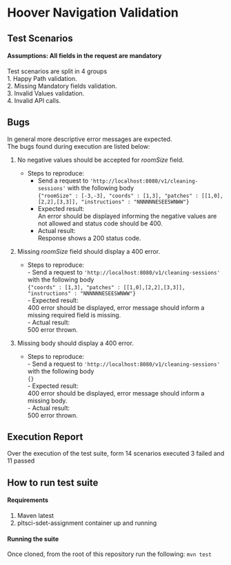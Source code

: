 # Hoover Navigation Validation

## Test Scenarios
#### Assumptions: All fields in the request are mandatory 
Test scenarios are split in 4  groups  
    1. Happy Path validation.  
    2. Missing Mandatory fields validation.  
    3. Invalid Values validation.  
    4. Invalid API calls.  
## Bugs

In general more descriptive error messages are expected.  
The bugs found during execution are listed below:  
1. No negative values should be accepted for *roomSize* field.  
    - Steps to reproduce:  
        - Send a request to ``'http://localhost:8080/v1/cleaning-sessions'`` with the following body  
        ``{"roomSize" : [-3,-3], "coords" : [1,3], "patches" : [[1,0],[2,2],[3,3]], "instructions" : "NNNNNNESEESWNWW"}``  
        - Expected result:  
        An error should be displayed informing the negative values are not allowed and status code should be 400.  
        - Actual result:  
        Response shows a 200 status code.
        
2. Missing *roomSize* field should display a 400 error.  
    - Steps to reproduce:  
            - Send a request to ``'http://localhost:8080/v1/cleaning-sessions'`` with the following body  
              ``{"coords" : [1,3], "patches" : [[1,0],[2,2],[3,3]], "instructions" : "NNNNNNESEESWNWW"}``  
            - Expected result:  
            400 error should be displayed, error message should inform a missing required field is missing.  
            - Actual result:  
            500 error thrown.
            
3. Missing body should display a 400 error.  
    - Steps to reproduce:  
            - Send a request to ``'http://localhost:8080/v1/cleaning-sessions'`` with the following body  
              ``{}``  
            - Expected result:  
            400 error should be displayed, error message should inform a missing body.  
            - Actual result:  
            500 error thrown.

## Execution Report

Over the execution of the test suite, form 14 scenarios executed 3 failed and 11 passed

## How to run test suite  

#### Requirements
1. Maven latest  
2. pltsci-sdet-assignment container up and running

#### Running the suite

Once cloned, from the root of this repository run the following:
`mvn test`
